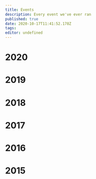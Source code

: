 ```yaml
---
title: Events
description: Every event we've ever ran
published: true
date: 2020-10-17T11:41:52.178Z
tags: 
editor: undefined
---
```


# 2020


# 2019


# 2018


# 2017


# 2016


# 2015
